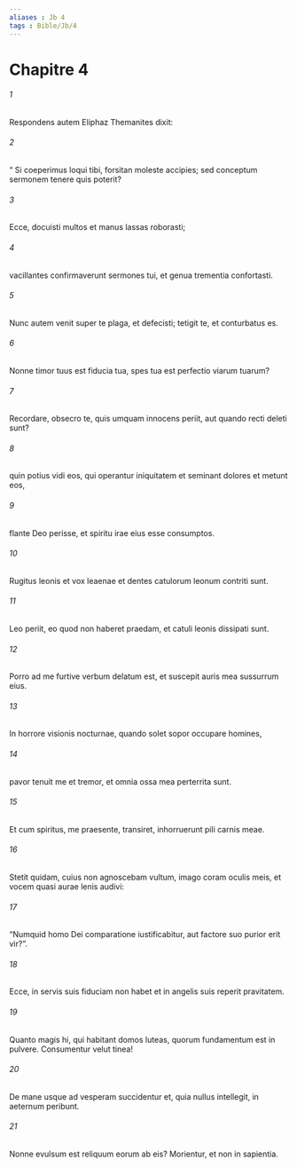 ```yaml
---
aliases : Jb 4
tags : Bible/Jb/4
---
```


# Chapitre 4

###### 1
Respondens autem Eliphaz Themanites dixit:
###### 2
“ Si coeperimus loqui tibi, forsitan moleste accipies; sed conceptum sermonem tenere quis poterit?
###### 3
Ecce, docuisti multos et manus lassas roborasti;
###### 4
vacillantes confirmaverunt sermones tui, et genua trementia confortasti.
###### 5
Nunc autem venit super te plaga, et defecisti; tetigit te, et conturbatus es.
###### 6
Nonne timor tuus est fiducia tua, spes tua est perfectio viarum tuarum?
###### 7
Recordare, obsecro te, quis umquam innocens periit, aut quando recti deleti sunt?
###### 8
quin potius vidi eos, qui operantur iniquitatem et seminant dolores et metunt eos, 
###### 9
flante Deo perisse, et spiritu irae eius esse consumptos. 
###### 10
Rugitus leonis et vox leaenae et dentes catulorum leonum contriti sunt.
###### 11
Leo periit, eo quod non haberet praedam, et catuli leonis dissipati sunt.
###### 12
Porro ad me furtive verbum delatum est, et suscepit auris mea sussurrum eius.
###### 13
In horrore visionis nocturnae, quando solet sopor occupare homines,
###### 14
pavor tenuit me et tremor, et omnia ossa mea perterrita sunt. 
###### 15
Et cum spiritus, me praesente, transiret, inhorruerunt pili carnis meae.
###### 16
Stetit quidam, cuius non agnoscebam vultum, imago coram oculis meis, et vocem quasi aurae lenis audivi:
###### 17
“Numquid homo Dei comparatione iustificabitur, aut factore suo purior erit vir?”.
###### 18
Ecce, in servis suis fiduciam non habet et in angelis suis reperit pravitatem. 
###### 19
Quanto magis hi, qui habitant domos luteas, quorum fundamentum est in pulvere. Consumentur velut tinea!
###### 20
De mane usque ad vesperam succidentur et, quia nullus intellegit, in aeternum peribunt.
###### 21
Nonne evulsum est reliquum eorum ab eis? Morientur, et non in sapientia.
